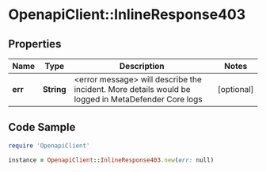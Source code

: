 # OpenapiClient::InlineResponse403

## Properties

Name | Type | Description | Notes
------------ | ------------- | ------------- | -------------
**err** | **String** | &lt;error message&gt; will describe the incident. More details would be logged in MetaDefender Core logs | [optional] 

## Code Sample

```ruby
require 'OpenapiClient'

instance = OpenapiClient::InlineResponse403.new(err: null)
```



